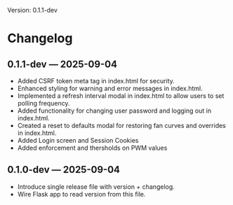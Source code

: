 Version: 0.1.1-dev

# Changelog

## 0.1.1-dev — 2025-09-04

- Added CSRF token meta tag in index.html for security.
- Enhanced styling for warning and error messages in index.html.
- Implemented a refresh interval modal in index.html to allow users to set polling frequency.
- Added functionality for changing user password and logging out in index.html.
- Created a reset to defaults modal for restoring fan curves and overrides in index.html.
- Added Login screen and Session Cookies
- Added enforcement and thersholds on PWM values

## 0.1.0-dev — 2025-09-04
- Introduce single release file with version + changelog.
- Wire Flask app to read version from this file.


